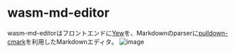 # wasm-md-editor
wasm-md-editorはフロントエンドに[Yew](https://yew.rs/ja/)を、Markdownのparserに[pulldown-cmark](https://github.com/raphlinus/pulldown-cmark)を利用したMarkdownエディタ。
![image](https://user-images.githubusercontent.com/57422625/174615121-9c00b2e1-23e2-4877-9486-5eb8a4726cf7.png)
